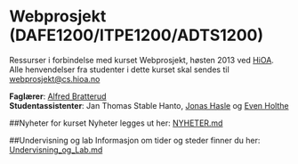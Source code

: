 # Webprosjekt (DAFE1200/ITPE1200/ADTS1200)

Ressurser i forbindelse med kurset Webprosjekt, høsten 2013 ved [HiOA](http://hioa.no). Alle henvendelser fra studenter i dette kurset skal sendes til [webprosjekt@cs.hioa.no](mailto:webprosjekt@cs.hioa.no)

**Faglærer**: [Alfred Bratterud](https://github.com/alfred-bratterud)    
**Studentassistenter**: Jan Thomas Stable Hanto, [Jonas Hasle](http://www.stud.hio.no/~s181111/) og [Even Holthe](https://github.com/evenh)

##Nyheter for kurset
Nyheter legges ut her: [NYHETER.md](NYHETER.md)

##Undervisning og lab
Informasjon om tider og steder finner du her: [Undervisning_og_Lab.md](Undervisning_og_Lab.md)

